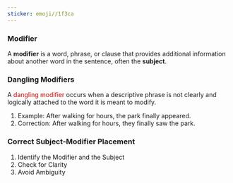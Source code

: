 ```yaml
---
sticker: emoji//1f3ca
---
```

### Modifier
A **modifier** is a word, phrase, or clause that provides additional information about another word in the sentence, often the **subject**.

### Dangling Modifiers
A <font color="#c00000">dangling modifier</font> occurs when a descriptive phrase is not clearly and logically attached to the word it is meant to modify.
1. Example: After walking for hours, the park finally appeared.
2. Correction: After walking for hours, they finally saw the park.
### Correct Subject-Modifier Placement
1. Identify the Modifier and the Subject
2. Check for Clarity
3. Avoid Ambiguity

